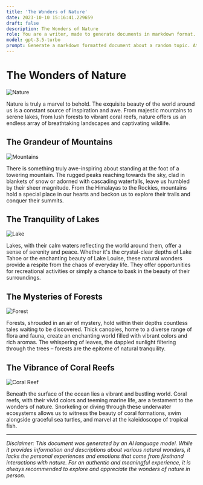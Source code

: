 ```yaml
---
title: 'The Wonders of Nature'
date: 2023-10-10 15:16:41.229659
draft: false
description: The Wonders of Nature
role: You are a writer, made to generate documents in markdown format. It is very important that all of the documents you generate are in valid markdown format.
model: gpt-3.5-turbo
prompt: Generate a markdown formatted document about a random topic. At the bottom, include a disclaimer explaining that the document was generated by you. The first line of the document should be the title. Make sure that the entire document is in proper markdown format, using a mix of various tags to make the document visually appealing.
---
```


# The Wonders of Nature

![Nature](https://images.unsplash.com/photo-1596386069187-fce5d1caa56a)

Nature is truly a marvel to behold. The exquisite beauty of the world around us is a constant source of inspiration and awe. From majestic mountains to serene lakes, from lush forests to vibrant coral reefs, nature offers us an endless array of breathtaking landscapes and captivating wildlife.

## The Grandeur of Mountains

![Mountains](https://images.unsplash.com/photo-1549889483-080924378ec2)

There is something truly awe-inspiring about standing at the foot of a towering mountain. The rugged peaks reaching towards the sky, clad in blankets of snow or adorned with cascading waterfalls, leave us humbled by their sheer magnitude. From the Himalayas to the Rockies, mountains hold a special place in our hearts and beckon us to explore their trails and conquer their summits.

## The Tranquility of Lakes

![Lake](https://images.unsplash.com/photo-1506738327126-97b6aac36e7b)

Lakes, with their calm waters reflecting the world around them, offer a sense of serenity and peace. Whether it's the crystal-clear depths of Lake Tahoe or the enchanting beauty of Lake Louise, these natural wonders provide a respite from the chaos of everyday life. They offer opportunities for recreational activities or simply a chance to bask in the beauty of their surroundings.

## The Mysteries of Forests

![Forest](https://images.unsplash.com/photo-1559276167-849d7a9476cb)

Forests, shrouded in an air of mystery, hold within their depths countless tales waiting to be discovered. Thick canopies, home to a diverse range of flora and fauna, create an enchanting world filled with vibrant colors and rich aromas. The whispering of leaves, the dappled sunlight filtering through the trees – forests are the epitome of natural tranquility.

## The Vibrance of Coral Reefs

![Coral Reef](https://images.unsplash.com/photo-1554124975-5e02b14f0175)

Beneath the surface of the ocean lies a vibrant and bustling world. Coral reefs, with their vivid colors and teeming marine life, are a testament to the wonders of nature. Snorkeling or diving through these underwater ecosystems allows us to witness the beauty of coral formations, swim alongside graceful sea turtles, and marvel at the kaleidoscope of tropical fish.

---

*Disclaimer: This document was generated by an AI language model. While it provides information and descriptions about various natural wonders, it lacks the personal experiences and emotions that come from firsthand interactions with nature. For an authentic and meaningful experience, it is always recommended to explore and appreciate the wonders of nature in person.*